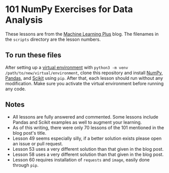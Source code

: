 # 101 NumPy Exercises for Data Analysis

These lessons are from the [Machine Learning Plus](https://www.machinelearningplus.com/101-numpy-exercises-python/) blog. The filenames in the `scripts` directory are the lesson numbers.

## To run these files

After setting up a [virtual environment](https://docs.python.org/3/library/venv.html) with `python3 -m venv /path/to/new/virtual/environment`, clone this repository and install [NumPy](http://www.numpy.org), [Pandas](https://pandas.pydata.org), and [Scikit](http://scikit-learn.org/stable/index.html) using `pip`. After that, each lesson should run without any modification. Make sure you activate the virtual environment before running any code.

## Notes

- All lessons are fully answered and commented. Some lessons include Pandas and Scikit examples as well to augment your learning.
- As of this writing, there were only 70 lessons of the 101 mentioned in the blog post's title.
- Lesson 49 seems especially silly, if a better solution exists please open an issue or pull request.
- Lesson 53 uses a very different solution than that given in the blog post.
- Lesson 58 uses a very different solution than that given in the blog post.
- Lesson 60 requires installation of `requests` and `image`, easily done through `pip`.